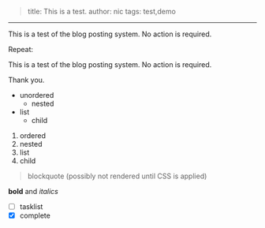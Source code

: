 > title: This is a test.
> author: nic
> tags: test,demo
---

This is a test of the blog posting system. No action is required.

Repeat:

This is a test of the blog posting system. No action is required.

Thank you.

- unordered
  - nested
- list
  - child

1. ordered
  2. nested
2. list
  3. child

> blockquote (possibly not rendered until CSS is applied)

**bold** and *italics*

- [ ] tasklist
- [x] complete
